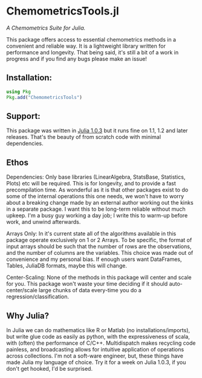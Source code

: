 # ChemometricsTools.jl

*A Chemometrics Suite for Julia.*

This package offers access to essential chemometrics methods in a convenient and reliable way. It is a lightweight library written for performance and longevity. That being said, it's still a bit of a work in progress and if you find any bugs please make an issue!

## Installation:
```julia
using Pkg
Pkg.add("ChemometricsTools")
```

## Support:
This package was written in [Julia 1.0.3](https://julialang.org/) but it runs fine on 1.1, 1.2 and later releases. That's the beauty of from scratch code with minimal dependencies.

## Ethos
Dependencies: Only base libraries (LinearAlgebra, StatsBase, Statistics, Plots) etc will be required. This is for longevity, and to provide a fast precompilation time. As wonderful as it is that other packages exist to do some of the internal operations this one needs, we won't have to worry about a breaking change made by an external author working out the kinks in a separate package. I want this to be long-term reliable without much upkeep. I'm a busy guy working a day job; I write this to warm-up before work, and unwind afterwards.

Arrays Only: In it's current state all of the algorithms available in this package operate exclusively on 1 or 2 Arrays. To be specific, the format of input arrays should be such that the number of rows are the observations, and the number of columns are the variables. This choice was made out of convenience and my personal bias. If enough users want DataFrames, Tables, JuliaDB formats, maybe this will change.

Center-Scaling: None of the methods in this package will center and scale for you. This package won't waste your time deciding if it should auto-center/scale large chunks of data every-time you do a regression/classification.

## Why Julia?
In Julia we can do mathematics like R or Matlab (no installations/imports), but write glue code as easily as python, with the expressiveness of scala, with (often) the performance of C/C++. Multidispatch makes recycling code painless, and broadcasting allows for intuitive application of operations across collections. I'm not a soft-ware engineer, but, these things have made Julia my language of choice. Try it for a week on Julia 1.0.3, if you don't get hooked, I'd be surprised.
